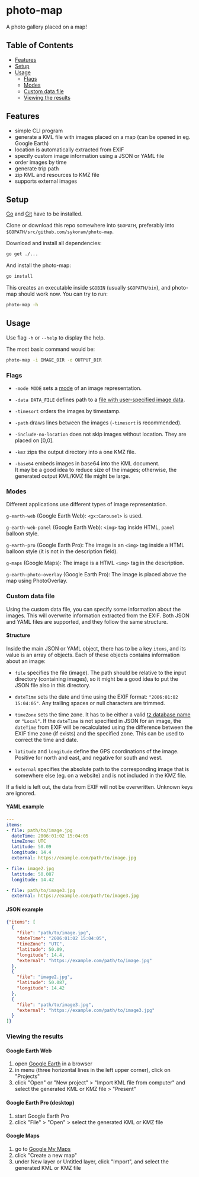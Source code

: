 # photo-map

A photo gallery placed on a map!

## Table of Contents
- [Features](#features)
- [Setup](#setup)
- [Usage](#usage)
  - [Flags](#flags)
  - [Modes](#modes)
  - [Custom data file](#custom-data-file)
  - [Viewing the results](#viewing-the-results)

## Features

- simple CLI program 
- generate a KML file with images placed on a map (can be opened in eg. Google Earth)
- location is automatically extracted from EXIF
- specify custom image information using a JSON or YAML file
- order images by time
- generate trip path
- zip KML and resources to KMZ file
- supports external images


## Setup

[Go](https://golang.org/) and [Git](https://git-scm.com/) have to be installed.

Clone or download this repo somewhere into `$GOPATH`, preferably into `$GOPATH/src/github.com/sykoram/photo-map`.

Download and install all dependencies:
```sh
go get ./...
```

And install the photo-map:
```sh
go install
```

This creates an executable inside `$GOBIN` (usually `$GOPATH/bin`), and photo-map should work now. You can try to run:

```sh
photo-map -h
```

## Usage

Use flag `-h` or `--help` to display the help.

The most basic command would be:
```sh
photo-map -i IMAGE_DIR -o OUTPUT_DIR
```


### Flags

- `-mode MODE` sets a [mode](#modes) of an image representation.

- `-data DATA_FILE` defines path to a [file with user-specified image data](#custom-data-file).

- `-timesort` orders the images by timestamp.

- `-path` draws lines between the images (`-timesort` is recommended).

- `-include-no-location` does not skip images without location. They are placed on \[0,0].

- `-kmz` zips the output directory into a one KMZ file.

- `-base64` embeds images in base64 into the KML document. \
  It may be a good idea to reduce size of the images; otherwise, the generated output KML/KMZ file might be large.


### Modes

Different applications use different types of image representation. 

`g-earth-web` (Google Earth Web): `<gx:Carousel>` is used.

`g-earth-web-panel` (Google Earth Web): `<img>` tag inside HTML, `panel` balloon style.

`g-earth-pro` (Google Earth Pro): The image is an `<img>` tag inside a HTML balloon style (it is not in the description field).

`g-maps` (Google Maps): The image is a HTML `<img>` tag in the description.

`g-earth-photo-overlay` (Google Earth Pro): The image is placed above the map using PhotoOverlay.



### Custom data file

Using the custom data file, you can specify some information about the images. This will overwrite information extracted from the EXIF. Both JSON and YAML files are supported, and they follow the same structure.

#### Structure

Inside the main JSON or YAML object, there has to be a key `items`, and its value is an array of objects. Each of these objects contains information about an image:

- `file` specifies the file (image). The path should be relative to the input directory (containing images), so it might be a good idea to put the JSON file also in this directory.

- `dateTime` sets the date and time using the EXIF format: `"2006:01:02 15:04:05"`. Any trailing spaces or null characters are trimmed.

- `timeZone` sets the time zone. It has to be either a valid [tz database name](https://en.wikipedia.org/wiki/List_of_tz_database_time_zones) or `"Local"`. If the `dateTime` is not specified in JSON for an image, the `dateTime` from EXIF will be recalculated using the difference between the EXIF time zone (if exists) and the specified zone. This can be used to correct the time and date.

- `latitude` and `longitude` define the GPS coordinations of the image. Positive for north and east, and negative for south and west.

- `external` specifies the absolute path to the corresponding image that is somewhere else (eg. on a website) and is not included in the KMZ file.

If a field is left out, the data from EXIF will not be overwritten. Unknown keys are ignored.

#### YAML example

```yaml
---
items:
- file: path/to/image.jpg
  dateTime: 2006:01:02 15:04:05
  timeZone: UTC
  latitude: 50.09
  longitude: 14.4
  external: https://example.com/path/to/image.jpg

- file: image2.jpg
  latitude: 50.087
  longitude: 14.42

- file: path/to/image3.jpg
  external: https://example.com/path/to/image3.jpg
```

#### JSON example

```json
{"items": [
  {
    "file": "path/to/image.jpg",
    "dateTime": "2006:01:02 15:04:05",
    "timeZone": "UTC",
    "latitude": 50.09,
    "longitude": 14.4,
    "external": "https://example.com/path/to/image.jpg"
  },
  {
    "file": "image2.jpg",
    "latitude": 50.087,
    "longitude": 14.42
  },
  {
    "file": "path/to/image3.jpg",
    "external": "https://example.com/path/to/image3.jpg"
  }
]}
```


### Viewing the results

#### Google Earth Web

1. open [Google Earth](https://earth.google.com/web/) in a browser
2. in menu (three horizontal lines in the left upper corner), click on "Projects"
3. click "Open" or "New project" > "Import KML file from computer" and select the generated KML or KMZ file > "Present"

#### Google Earth Pro (desktop)

1. start Google Earth Pro
2. click "File" > "Open" > select the generated KML or KMZ file

#### Google Maps

1. go to [Google My Maps](https://mymaps.google.com)
2. click "Create a new map"
3. under New layer or Untitled layer, click "Import", and select the generated KML or KMZ file


